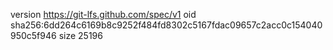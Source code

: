 version https://git-lfs.github.com/spec/v1
oid sha256:6dd264c6169b8c9252f484fd8302c5167fdac09657c2acc0c154040950c5f946
size 25196
